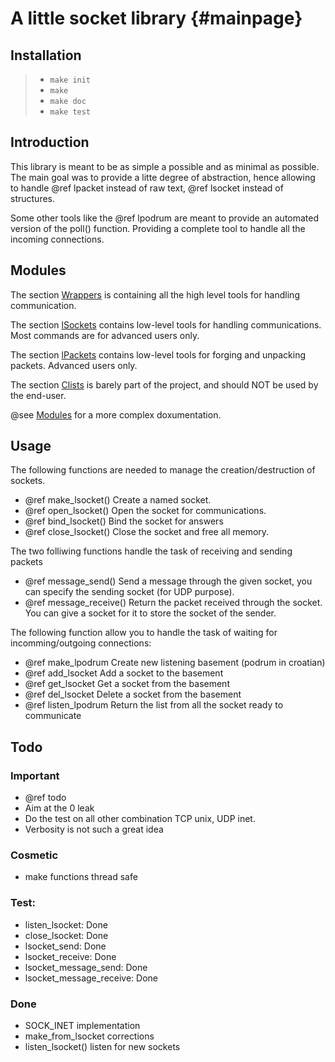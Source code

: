 A little socket library  {#mainpage}
====================

## Installation

> + `make init`
> + `make`
> + `make doc`
> + `make test`

## Introduction

This library is meant to be as simple a possible and as minimal as possible.
The main goal was to provide a litte degree of abstraction, 
hence allowing to handle @ref lpacket instead of raw text, @ref lsocket instead of structures.

Some other tools like the @ref lpodrum are meant to provide an automated version of the poll() function.
Providing a complete tool to handle all the incoming connections.

## Modules

The section [Wrappers] is containing all the high level tools for handling communication.

The section [lSockets] contains low-level tools for handling communications. Most commands are for advanced users only.

The section [lPackets] contains low-level tools for forging and unpacking packets. Advanced users only.

The section [Clists] is barely part of the project, and should NOT be used by the end-user.

@see [Modules] for a more complex doxumentation.

## Usage

The following functions are needed to manage the creation/destruction of sockets.
+ @ref make_lsocket()	Create a named socket.
+ @ref open_lsocket()	Open the socket for communications.
+ @ref bind_lsocket()	Bind the socket for answers
+ @ref close_lsocket()	Close the socket and free all memory.

The two folliwing functions handle the task of receiving and sending packets
+ @ref message_send()	 Send a message through the given socket, you can specify the sending socket (for UDP purpose).
+ @ref message_receive() Return the packet received through the socket. You can give a socket for it to store the socket of the sender.

The following function allow you to handle the task of waiting for incomming/outgoing connections:
+ @ref make_lpodrum 	Create new listening basement (podrum in croatian)
+ @ref add_lsocket 		Add a socket to the basement
+ @ref get_lsocket 		Get a socket from the basement
+ @ref del_lsocket 		Delete a socket from the basement
+ @ref listen_lpodrum 	Return the list from all the socket ready to communicate

## Todo

### Important
+ @ref todo
+ Aim at the 0 leak
+ Do the test on all other combination TCP unix, UDP inet.
+ Verbosity is not such a great idea

### Cosmetic
+ make functions thread safe

### Test:
+ listen_lsocket: Done
+ close_lsocket: Done
+ lsocket_send: Done
+ lsocket_receive: Done
+ lsocket_message_send: Done
+ lsocket_message_receive: Done

### Done
+ SOCK_INET implementation
+ make_from_lsocket corrections
+ listen_lsocket() listen for new sockets

[Modules]:  ./modules.html 			"List of all modules"
[Wrappers]: ./group___wrappers.html 	"Comunication managers"
[Clists]: 	 ./group___clists.html 		"Chained Lists"
[lSockets]:	 ./group__liblsockets.html	"Little Socket Library"
[lPackets]:  ./group___packetlib.html	"Little Packet Library"
